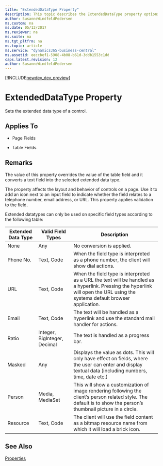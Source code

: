 ```yaml
---
title: "ExtendedDataType Property"
description: This topic describes the ExtendedDataType property options.
author: SusanneWindfeldPedersen
ms.custom: na
ms.date: 05/13/2017
ms.reviewer: na
ms.suite: na
ms.tgt_pltfrm: na
ms.topic: article
ms.service: "dynamics365-business-central"
ms.assetid: eeccbef1-5908-4b08-b61d-3ddb1553c1dd
caps.latest.revision: 12
author: SusanneWindfeldPedersen
---
```


[!INCLUDE[newdev_dev_preview](../includes/newdev_dev_preview.md)]

# ExtendedDataType Property
Sets the extended data type of a control.  
  
## Applies To  
  
-   Page Fields  
  
-   Table Fields  
  
## Remarks  
 The value of this property overrides the value of the table field and it converts a text field into the selected extended data type. 
   
 The property affects the layout and behavior of controls on a page. Use it to add an icon next to an input field to indicate whether the field relates to a telephone number, email address, or URL. This property applies validation to the field.

 Extended datatypes can only be used on specific field types according to the following table:

|Extended Data Type|Valid Field Types|Description|  
|-----|-----|----|
|None|Any|No conversion is applied.|
|Phone No.|Text, Code|When the field type is interpreted as a phone number, the client will show dial actions.|
|URL|Text, Code|When the field type is interpreted as a URL the text will be handled as a hyperlink. Pressing the hyperlink will open the URL using the systems default browser application.|
|Email|Text, Code|The text will be handled as a hyperlink and use the standard mail handler for actions.|
|Ratio|Integer, BigInteger, Decimal|The text is handled as a progress bar.|
|Masked|Any|Displays the value as dots. This will only have effect on fields, where the user can enter and display textual data (including numbers, time, date etc.)|
|Person|Media, MediaSet|This will show a customization of image rendering following the client’s person related style. The default is to show the person’s thumbnail picture in a circle.|
|Resource|Text, Code|The client will use the field content as a bitmap resource name from which it will load a brick icon.|

## See Also  
 [Properties](devenv-properties.md)